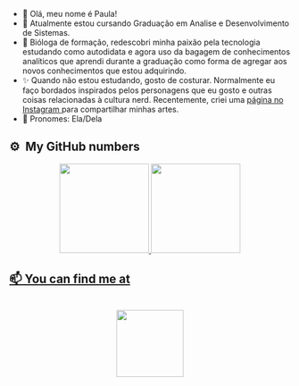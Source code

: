 - 👋 Olá, meu nome é Paula!
- 👀 Atualmente estou cursando Graduação em Analise e Desenvolvimento de Sistemas.
- 🌱 Bióloga de formação, redescobri minha paixão pela tecnologia estudando como autodidata e agora uso da bagagem de conhecimentos analíticos que aprendi durante a graduação como forma de agregar aos novos conhecimentos que estou adquirindo.
- ✨ Quando não estou estudando, gosto de costurar. Normalmente eu faço bordados inspirados pelos personagens que eu gosto e outras coisas relacionadas à cultura nerd. Recentemente, criei uma <a href="https://www.instagram.com/aluappanborda/" target="_blank">página no Instagram </a> para compartilhar minhas artes.
- 🌈 Pronomes: Ela/Dela

## ⚙️ &nbsp;My GitHub numbers
<div align=center>
  <a href="https://github.com/aluappan">
  <img height="160em" src="https://github-readme-stats.vercel.app/api?username=aluappan&show_icons=true&theme=aura&include_all_commits=true&count_private=true"/>
  <img height="160em" src="https://github-readme-stats.vercel.app/api/top-langs/?username=aluappan&layout=compact&langs_count=7&theme=aura"/>
</div>
   
## 📫 You can find me at
<br>
  <div align=center>
    <a href="https://www.linkedin.com/in/paula-panceiro/" target="_blank"><img src="https://img.shields.io/badge/LinkedIn-0077B5?style=for-the-badge&logo=linkedin&logoColor=white" width="120"/>
  </div>

<!---
aluappan/aluappan is a ✨ special ✨ repository because its `README.md` (this file) appears on your GitHub profile.
You can click the Preview link to take a look at your changes.
--->
